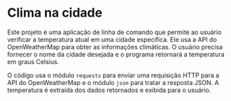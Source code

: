 <h1>Clima na cidade</h1>
<p>Este projeto é uma aplicação de linha de comando que permite ao usuário verificar a temperatura atual em uma cidade específica. Ele usa a API do OpenWeatherMap para obter as informações climáticas. O usuário precisa fornecer o nome da cidade desejada e o programa retornará a temperatura em graus Celsius.</p>
<p>O código usa o módulo <code>requests</code> para enviar uma requisição HTTP para a API do OpenWeatherMap e o módulo <code>json</code> para tratar a resposta JSON. A temperatura é extraída dos dados retornados e exibida para o usuário.</p>
